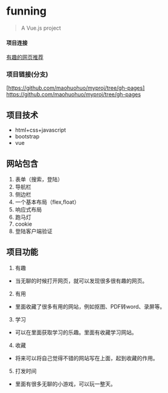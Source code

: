 # funning

> A Vue.js project

#### 项目连接
[有趣的网页推荐](https://maohuohuo.github.io/myproj/index.html)

### 项目链接(分支)
[https://github.com/maohuohuo/myproj/tree/gh-pages] https://github.com/maohuohuo/myproj/tree/gh-pages

## 项目技术
* html+css+javascript
* bootstrap
* vue

## 网站包含
1. 表单（搜索，登陆）
2. 导航栏
3. 侧边栏
4. 一个基本布局（flex,float）
5. 响应式布局
6. 跑马灯
7. cookie
8. 登陆客户端验证

## 项目功能
1. 有趣
  * 当无聊的时候打开网页，就可以发现很多很有趣的网页。
2. 有用
  * 里面收藏了很多有用的网站，例如抠图、PDF转word、录屏等。
3. 学习
  * 可以在里面获取学习的乐趣。里面有收藏学习网站。
4. 收藏
  * 将来可以将自己觉得不错的网站写在上面，起到收藏的作用。
5. 打发时间
  * 里面有很多无聊的小游戏，可以玩一整天。
